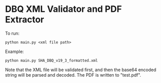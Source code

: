 # DBQ XML Validator and PDF Extractor


To run:

    python main.py <xml file path>
  
Example:

    python main.py SHA_DBQ_v19_3_formatted.xml


Note that the XML file will be validated first, and then the base64 encoded string will be parsed and decoded.
The PDF is written to "test.pdf".
